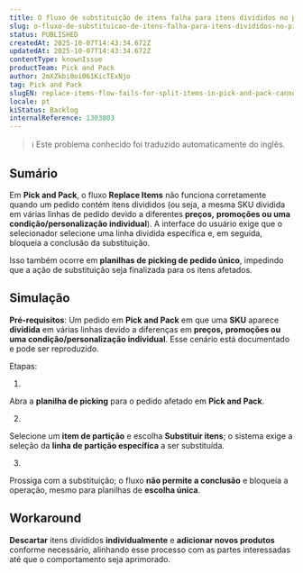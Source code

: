 ```yaml
---
title: O fluxo de substituição de itens falha para itens divididos no picking e embalagem (não é possível concluir a substituição)
slug: o-fluxo-de-substituicao-de-itens-falha-para-itens-divididos-no-picking-e-embalagem-nao-e-possivel-concluir-a-substituicao
status: PUBLISHED
createdAt: 2025-10-07T14:43:34.672Z
updatedAt: 2025-10-07T14:43:34.672Z
contentType: knownIssue
productTeam: Pick and Pack
author: 2mXZkbi0oi061KicTExNjo
tag: Pick and Pack
slugEN: replace-items-flow-fails-for-split-items-in-pick-and-pack-cannot-complete-replacement
locale: pt
kiStatus: Backlog
internalReference: 1303803
---
```


>ℹ️ Este problema conhecido foi traduzido automaticamente do inglês.

## Sumário


Em **Pick and Pack**, o fluxo **Replace Items** não funciona corretamente quando um pedido contém itens divididos (ou seja, a mesma SKU dividida em várias linhas de pedido devido a diferentes **preços,** **promoções ou uma condição/personalização individual**). A interface do usuário exige que o selecionador selecione uma linha dividida específica e, em seguida, bloqueia a conclusão da substituição.

Isso também ocorre em **planilhas de picking de pedido único**, impedindo que a ação de substituição seja finalizada para os itens afetados.
## Simulação


**Pré-requisitos**: Um pedido em **Pick and Pack** em que uma **SKU** aparece **dividida** em várias linhas devido a diferenças em **preços,** **promoções ou uma condição/personalização individual**. Esse cenário está documentado e pode ser reproduzido.

Etapas:

1.

Abra a **planilha de picking** para o pedido afetado em **Pick and Pack**.



2.

Selecione um **item de partição** e escolha **Substituir itens**; o sistema exige a seleção da **linha de partição específica** a ser substituída.



3.

Prossiga com a substituição; o fluxo **não permite a conclusão** e bloqueia a operação, mesmo para planilhas de **escolha única**.


## Workaround


**Descartar** itens divididos **individualmente** e **adicionar novos produtos** conforme necessário, alinhando esse processo com as partes interessadas até que o comportamento seja aprimorado.




